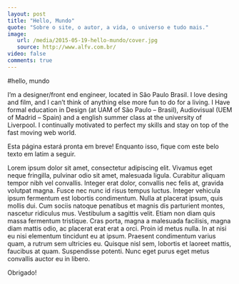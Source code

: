 ```yaml
---
layout: post
title: "Hello, Mundo"
quote: "Sobre o site, o autor, a vida, o universo e tudo mais."
image:
   url: /media/2015-05-19-hello-mundo/cover.jpg
   source: http://www.alfv.com.br/
video: false
comments: true
---
```


#hello, mundo

I’m a designer/front end engineer, located in São Paulo Brasil. I love desing and film, and I can’t think of anything else more fun to do for a living. I Have formal education in Design (at UAM of São Paulo – Brasil), Audiovisual (UEM of Madrid – Spain) and a english summer class at the university of Liverpool. I continually motivated to perfect my skills and stay on top of the fast moving web world.

<div class="message">
  Esta página estará pronta em breve! Enquanto isso, fique com este belo texto em latim a seguir.
</div>

Lorem ipsum dolor sit amet, consectetur adipiscing elit. Vivamus eget neque fringilla, pulvinar odio sit amet, malesuada ligula. Curabitur aliquam tempor nibh vel convallis. Integer erat dolor, convallis nec felis at, gravida volutpat magna. Fusce nec nunc id risus tempus luctus. Integer vehicula ipsum fermentum est lobortis condimentum. Nulla at placerat ipsum, quis mollis dui. Cum sociis natoque penatibus et magnis dis parturient montes, nascetur ridiculus mus. Vestibulum a sagittis velit. Etiam non diam quis massa fermentum tristique. Cras porta, magna a malesuada facilisis, magna diam mattis odio, ac placerat erat erat a orci. Proin id metus nulla. In at nisi eu nisi elementum tincidunt eu at ipsum. Praesent condimentum varius quam, a rutrum sem ultricies eu. Quisque nisl sem, lobortis et laoreet mattis, faucibus at quam. Suspendisse potenti. Nunc eget purus eget metus convallis auctor eu in libero.



Obrigado!
